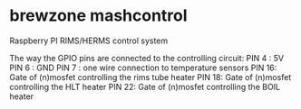 brewzone mashcontrol
====================

Raspberry PI RIMS/HERMS control system

The way the GPIO pins are connected to the controlling circuit:
PIN 4 : 5V
PIN 6 : GND
PIN 7 : one wire connection to temperature sensors
PIN 16: Gate of (n)mosfet controlling the rims tube heater
PIN 18: Gate of (n)mosfet controlling the HLT heater
PIN 22: Gate of (n)mosfet controlling the BOIL heater
